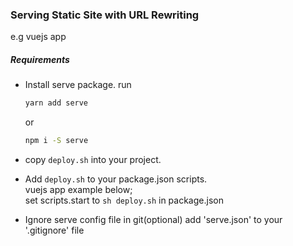 

### Serving Static Site with URL Rewriting
e.g vuejs app


##### Requirements

- Install serve package.
  run 
  ```sh
  yarn add serve
  ``` 
  or 
  ```sh
  npm i -S serve
  ```

- copy `deploy.sh` into your project.

- Add `deploy.sh` to your package.json scripts.
  <br>
  vuejs app example below;
  <br>
  set scripts.start to `sh deploy.sh` in package.json
  
- Ignore serve config file in git(optional)
   add 'serve.json' to your '.gitignore' file
